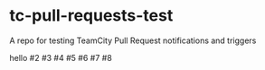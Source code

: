 # tc-pull-requests-test
A repo for testing TeamCity Pull Request notifications and triggers

hello
#2
#3
#4
#5
#6
#7
#8
